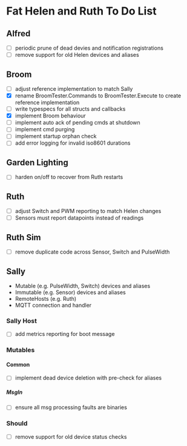 # Fat Helen and Ruth To Do List

## Alfred

- [ ] periodic prune of dead devies and notification registrations
- [ ] remove support for old Helen devices and aliases

## Broom

- [ ] adjust reference implementation to match Sally
- [x] rename BroomTester.Commands to BroomTester.Execute to create reference implementation
- [ ] write typespecs for all structs and callbacks
- [x] implement Broom behaviour
- [ ] implement auto ack of pending cmds at shutdown
- [ ] implement cmd purging
- [ ] implement startup orphan check
- [ ] add error logging for invalid iso8601 durations

## Garden Lighting

- [ ] harden on/off to recover from Ruth restarts

## Ruth

- [ ] adjust Switch and PWM reporting to match Helen changes
- [ ] Sensors must report datapoints instead of readings

## Ruth Sim

- [ ] remove duplicate code across Sensor, Switch and PulseWidth

## Sally

- Mutable (e.g. PulseWidth, Switch) devices and aliases
- Immutable (e.g. Sensor) devices and aliases
- RemoteHosts (e.g. Ruth)
- MQTT connection and handler

### Sally Host

- [ ] add metrics reporting for boot message

### Mutables

#### Common

- [ ] implement dead device deletion with pre-check for aliases

##### MsgIn

- [ ] ensure all msg processing faults are binaries

### Should

- [ ] remove support for old device status checks
